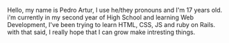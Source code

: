 Hello, my name is Pedro Artur, I use he/they pronouns and I'm 17 years old.
i'm currently in my second year of High School and learning Web Development, I've been trying to learn HTML, CSS, JS and ruby on Rails. 
with that said, I really hope that I can grow make intresting things. 
